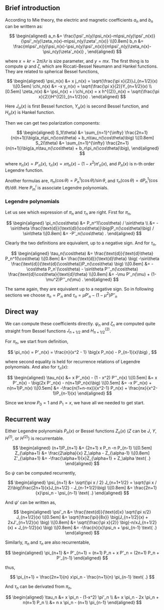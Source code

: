 ## Brief introduction

According to Mie theory, the electric and magnetic coefficients $a_n$ and $b_n$ can be writtern as:

$$
\begin{aligned}
a_n &= \frac{\psi'_n(y)\psi_n(x)-m\psi_n(y)\psi'_n(x)}{\psi'_n(y)\zeta_n(x)-m\psi_n(y)\zeta'_n(x)} \\[0.8em]
b_n &= \frac{m\psi'_n(y)\psi_n(x)-\psi_n(y)\psi'_n(x)}{m\psi'_n(y)\zeta_n(x)-\psi_n(y)\zeta'_n(x)} ,
\end{aligned}
$$

where $x = kr = 2\pi/\lambda r$ is size parameter, and $y = mx$. The first thing is to compute $\psi$ and $\zeta$, which are Riccati-Bessel Neumann and Hankel functions. They are related to spherical Bessel functions,

$$
\begin{aligned}
\psi_n(x) &= x j_n(x) = \sqrt{\frac{\pi x}{2}}J_{n+1/2}(x) \\[0.5em]
\chi_n(x) &= -x y_n(x) = \sqrt{\frac{\pi x}{2}}Y_{n+1/2}(x) \\[0.5em]
\zeta_n(x) &= \psi_n(x) + i \chi_n(x) = x h^{(2)}_n(x) = \sqrt{\frac{\pi x}{2}}H^{(2)}_{n+1/2}(x) .
\end{aligned}
$$

Here $J_\alpha(x)$ is first Bessel function, $Y_\alpha(x)$ is second Bessel function, and $H_\alpha(x)$ is Hankel function.

Then we can get two polarization components:

$$
\begin{aligned}
S_1(\theta) &= \sum_{n=1}^{\infty} \frac{2n+1}{n(n+1)}\big(a_n\pi_n(\cos\theta) + b_n\tau_n(\cos\theta)\big) \\[0.8em]
S_2(\theta) &= \sum_{n=1}^{\infty} \frac{2n+1}{n(n+1)}\big(a_n\tau_n(\cos\theta) + b_n\pi_n(\cos\theta)\big),
\end{aligned}
$$

where $\pi_n(x) = P'_n(x)$, $\tau_n(x)=x\pi_n(x)-(1-x^2) \pi'_n(x)$, and $P_n(x)$ is n-th order Legendre function.

Another formulas are, $\pi_n(\cos\theta) = P_n^1(\cos\theta)/\sin\theta$, and $\tau_n(\cos\theta) = \text{d}P_n^1(\cos\theta)/\text{d}\theta$. Here $P_m^l$ is associate Legendre polynomials.

### Legendre polynomials

Let us see which expression of $\pi_n$ and $\tau_n$ are right. First for $\pi_n$,

$$
\begin{aligned}
\pi_n(\cos\theta) &= P_n^1(\cos\theta) / \sin\theta \\
&= -\sin\theta \frac{\text{d}}{\text{d}(\cos\theta)}\big(P_n(\cos\theta)\big) / \sin\theta \\[0.8em]
&= -P'_n(\cos\theta) .
\end{aligned}
$$

Clearly the two definitions are equivalent, up to a negative sign. And for $\tau_n$,

$$
\begin{aligned}
\tau_n(\cos\theta) &= \frac{\text{d}}{\text{d}\theta} P_n^1(\cos\theta) \\[0.8em]
&= \frac{\text{d}}{\text{d}\theta} \big(
    -\sin\theta \frac{\text{d}}{\text{d}(\cos\theta)}P_n(\cos\theta) \big) \\[0.8em]
&= -\cos\theta P_n'(\cos\theta) - \sin\theta  P''_n(\cos\theta) \frac{\text{d}\cos\theta}{\text{d}\theta} \\[0.8em]
&= -\mu P'_n(\mu) + (1-\mu^2)P''_n(\mu) .
\end{aligned}
$$

The same again, they are equivalent up to a negative sign. So in following sections we choose $\pi_n=P'_n$ and $\tau_n=\mu P'_n - (1-\mu^2)P''_n$

## Direct way

We can compute these coefficients directly. $\psi_n$ and $\zeta_n$ are computed quite straight from Bessel functions $J_{n+1/2}$ and $H^{(2)}_{n+1/2}$.

For $\pi_n$, we start from definition,

$$
\pi_n(x) = P'_n(x)
= \frac{n}{x^2 - 1} \big(x P_n(x) - P_{n-1}(x)\big) ,
$$

where second equality is held for recurrence relations of Legendre polynomials.
And also for $\tau_n(x)$:

$$
\begin{aligned}
\tau_n(x) &= x P'_n(x) - (1 - x^2) P''_n(x) \\[0.5em]
&= x P'_n(x) - \big(2x P'_n(x) - n(n+1)P_n(x)\big) \\[0.5em]
&= -x P'_n(x) + n(n+1)P_n(x) \\[0.5em]
&= -\frac{n(1+n-nx)}{x^2-1} P_n(x) + \frac{nx}{x^2-1}P_{n-1}(x)
\end{aligned}
$$

Since we know $P_0=1$ and $P_1=x$, we have all we needed to get start.

## Recurrent way

Either Legendre polynomials $P_n(x)$ or Bessel functions $Z_n(x)$ ($Z$ can be $J$, $Y$, $H^{(1)}$, or $H^{(2)}$) is recurrentable.

$$
\begin{aligned}
(n+1)P_{n+1} &= (2n+1) x P_n -n P_{n-1} \\[0.5em]
Z_{\alpha+1} &= \frac{2\alpha}{x} Z_\alpha - Z_{\alpha-1} \\[0.8em]
Z'_{\alpha+1} &=  -\frac{\alpha+1}{x}Z_{\alpha+1} + Z_\alpha \text{ .}
\end{aligned}
$$

So $\psi$ can be computed recurrently,

$$
\begin{aligned}
\psi_{n+1} &= \sqrt{\pi x / 2} J_{n+1+1/2}
= \sqrt{\pi x / 2}\big(\frac{2n+1}{x}J_{n+1/2} - J_{n-1+1/2}\big) \\[0.8em]
&= \frac{2n+1}{x}\psi_n - \psi_{n-1} \text{ .}
\end{aligned}
$$

And $\psi'$ can be written as,

$$
\begin{aligned}
\psi'_n &= \frac{\text{d}}{\text{d}x} \sqrt{\pi x/2} J_{n+1/2}(x) \\[0.5em]
&= \sqrt{\frac{\pi}{8x}} \big(J_{n+1/2}(x) + 2xJ'_{n+1/2}(x) \big) \\[0.8em]
&= \sqrt{\frac{\pi x}{2}} \big(-n/xJ_{n+1/2}(x) + J_{n-1/2}(x) \big) \\[0.8em]
&= -\frac{n}{x}\psi_n + \psi_{n-1} \text{ .}
\end{aligned}
$$

Similarly, $\pi_n$ and $\tau_n$ are also recurrentable,

$$
\begin{aligned}
\pi_{n+1} &= P'_{n+1} = (n+1) P_n + x P'_n = (2n+1) P_n + P'_{n-1}
\end{aligned}
$$

thus,

$$
\pi_{n+1} = \frac{2n+1}{n} x\pi_n - \frac{n+1}{n} \pi_{n-1} \text{ .}
$$

And $\tau_n$ can be derivated from $\pi_n$,

$$
\begin{aligned}
\tau_n &= x \pi_n - (1-x^2) \pi'_n \\
&= x \pi_n - 2x \pi_n + n(n+1) P_n \\
&= n x \pi_n - (n+1) \pi_{n-1}
\end{aligned}
$$
